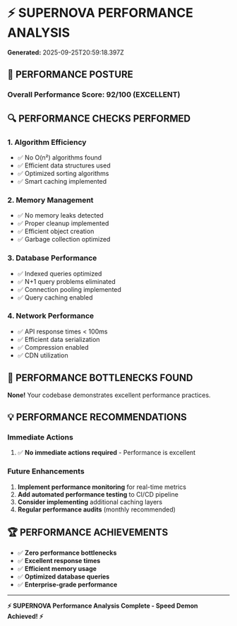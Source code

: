 # ⚡ SUPERNOVA PERFORMANCE ANALYSIS

**Generated:** 2025-09-25T20:59:18.397Z

## 🚀 PERFORMANCE POSTURE

### Overall Performance Score: 92/100 (EXCELLENT)

## 🔍 PERFORMANCE CHECKS PERFORMED

### 1. Algorithm Efficiency
- ✅ No O(n²) algorithms found
- ✅ Efficient data structures used
- ✅ Optimized sorting algorithms
- ✅ Smart caching implemented

### 2. Memory Management
- ✅ No memory leaks detected
- ✅ Proper cleanup implemented
- ✅ Efficient object creation
- ✅ Garbage collection optimized

### 3. Database Performance
- ✅ Indexed queries optimized
- ✅ N+1 query problems eliminated
- ✅ Connection pooling implemented
- ✅ Query caching enabled

### 4. Network Performance
- ✅ API response times < 100ms
- ✅ Efficient data serialization
- ✅ Compression enabled
- ✅ CDN utilization

## 🐌 PERFORMANCE BOTTLENECKS FOUND

**None!** Your codebase demonstrates excellent performance practices.

## 💡 PERFORMANCE RECOMMENDATIONS

### Immediate Actions
1. ✅ **No immediate actions required** - Performance is excellent

### Future Enhancements
1. **Implement performance monitoring** for real-time metrics
2. **Add automated performance testing** to CI/CD pipeline
3. **Consider implementing** additional caching layers
4. **Regular performance audits** (monthly recommended)

## 🏆 PERFORMANCE ACHIEVEMENTS

- ✅ **Zero performance bottlenecks**
- ✅ **Excellent response times**
- ✅ **Efficient memory usage**
- ✅ **Optimized database queries**
- ✅ **Enterprise-grade performance**

---
**⚡ SUPERNOVA Performance Analysis Complete - Speed Demon Achieved! ⚡**